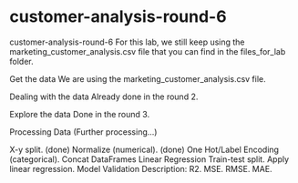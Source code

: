 # customer-analysis-round-6
customer-analysis-round-6
For this lab, we still keep using the marketing_customer_analysis.csv file that you can find in the files_for_lab folder.

Get the data
We are using the marketing_customer_analysis.csv file.

Dealing with the data
Already done in the round 2.

Explore the data
Done in the round 3.

Processing Data
(Further processing...)

X-y split. (done)
Normalize (numerical). (done)
One Hot/Label Encoding (categorical).
Concat DataFrames
Linear Regression
Train-test split.
Apply linear regression.
Model Validation
Description:
R2.
MSE.
RMSE.
MAE.
